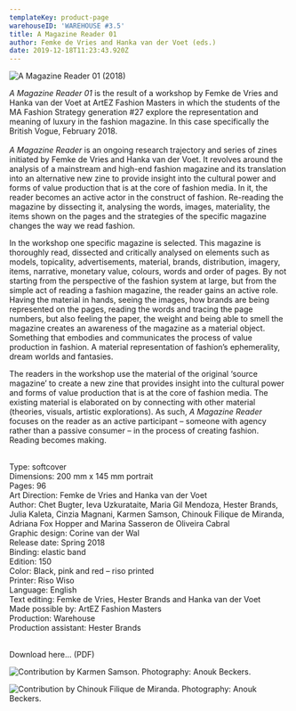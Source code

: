 ```yaml
---
templateKey: product-page
warehouseID: 'WAREHOUSE #3.5'
title: A Magazine Reader 01
author: Femke de Vries and Hanka van der Voet (eds.)
date: 2019-12-18T11:23:43.920Z
---
```

![A Magazine Reader 01 (2018)](/img/a-magazine-reader-v-gue.jpg "A Magazine Reader 01 (2018)")

*A Magazine Reader 01* is the result of a workshop by Femke de Vries and Hanka van der Voet at ArtEZ Fashion Masters in which the students of the MA Fashion Strategy generation #27 explore the representation and meaning of luxury in the fashion magazine. In this case specifically the British Vogue, February 2018.\
\
*A Magazine Reader* is an ongoing research trajectory and series of zines initiated by Femke de Vries and Hanka van der Voet. It revolves around the analysis of a mainstream and high-end fashion magazine and its translation into an alternative new zine to provide insight into the cultural power and forms of value production that is at the core of fashion media. In it, the reader becomes an active actor in the construct of fashion. Re-reading the magazine by dissecting it, analysing the words, images, materiality, the items shown on the pages and the strategies of the specific magazine changes the way we read fashion.

In the workshop one specific magazine is selected. This magazine is thoroughly read, dissected and critically analysed on elements such as models, topicality, advertisements, material, brands, distribution, imagery, items, narrative, monetary value, colours, words and order of pages. By not starting from the perspective of the fashion system at large, but from the simple act of reading a fashion magazine, the reader gains an active role. Having the material in hands, seeing the images, how brands are being represented on the pages, reading the words and tracing the page numbers, but also feeling the paper, the weight and being able to smell the magazine creates an awareness of the magazine as a material object. Something that embodies and communicates the process of value production in fashion. A material representation of fashion’s ephemerality, dream worlds and fantasies.

The readers in the workshop use the material of the original ‘source magazine’ to create a new zine that provides insight into the cultural power and forms of value production that is at the core of fashion media. The existing material is elaborated on by connecting with other material (theories, visuals, artistic explorations). As such, *A Magazine Reader* focuses on the reader as an active participant – someone with agency rather than a passive consumer – in the process of creating fashion. Reading becomes making.

\
Type: softcover\
Dimensions: 200 mm x 145 mm portrait\
Pages: 96\
Art Direction: Femke de Vries and Hanka van der Voet\
Author: Chet Bugter, Ieva Uzkurataite, Maria Gil Mendoza, Hester Brands, Julia Kaleta, Cinzia Magnani, Karmen Samson, Chinouk Filique de Miranda, Adriana Fox Hopper and Marina Sasseron de Oliveira Cabral\
Graphic design: Corine van der Wal\
Release date: Spring 2018\
Binding: elastic band\
Edition: 150\
Color: Black, pink and red – riso printed\
Printer: Riso Wiso\
Language: English\
Text editing: Femke de Vries, Hester Brands and Hanka van der Voet\
Made possible by: ArtEZ Fashion Masters\
Production: Warehouse\
Production assistant: Hester Brands

\
Download here... (PDF) 

![Contribution by Karmen Samson. Photography: Anouk Beckers. ](/img/02_a-magazine-reader-01_photo_anouk-beckers.jpg "Contribution by Karmen Samson. Photography: Anouk Beckers.")

![Contribution by Chinouk Filique de Miranda. Photography: Anouk Beckers.](/img/01_a-magazine-reader-01_photo_anouk-beckers.jpg "Contribution by Chinouk Filique de Miranda. Photography: Anouk Beckers.")